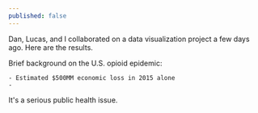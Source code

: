```yaml
---
published: false
---
```

Dan, Lucas, and I collaborated on a data visualization project a few days ago. Here are the results.

Brief background on the U.S. opioid epidemic:

	- Estimated $500MM economic loss in 2015 alone
    - 



It's a serious public health issue.